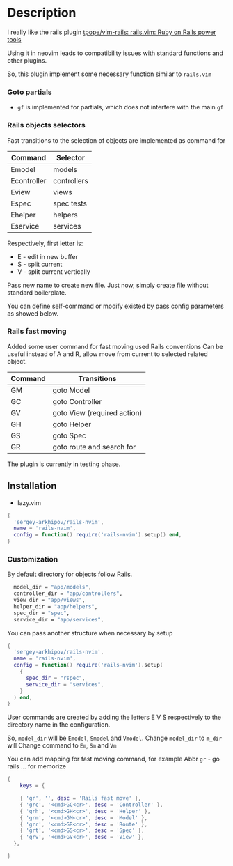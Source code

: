 # Description

I really like the rails plugin [tpope/vim-rails: rails.vim: Ruby on Rails power tools](https://github.com/tpope/vim-rails)

Using it in neovim leads to compatibility issues with standard functions and other plugins.

So, this plugin implement some necessary function similar to `rails.vim`

### Goto partials

- `gf` is implemented for partials, which does not interfere with the main `gf`

### Rails objects selectors

Fast transitions to the selection of objects are implemented as command for

| Command     | Selector    |
| ----------- | ----------- |
| Emodel      | models      |
| Econtroller | controllers |
| Eview       | views       |
| Espec       | spec tests  |
| Ehelper     | helpers     |
| Eservice    | services    |

Respectively, first letter is:

- E - edit in new buffer
- S - split current
- V - split current vertically

Pass new name to create new file. Just now, simply create file without standard boilerplate.

You can define self-command or modify existed by pass config parameters as showed below.

### Rails fast moving

Added some user command for fast moving used Rails conventions
Can be useful instead of A and R, allow move from current to selected related object.

| Command | Transitions                 |
| ------- | --------------------------- |
| GM      | goto Model                  |
| GC      | goto Controller             |
| GV      | goto View (required action) |
| GH      | goto Helper                 |
| GS      | goto Spec                   |
| GR      | goto route and search for   |

The plugin is currently in testing phase.

## Installation

- lazy.vim

```lua
{
  'sergey-arkhipov/rails-nvim',
  name = 'rails-nvim',
  config = function() require('rails-nvim').setup() end,
}

```

### Customization

By default directory for objects follow Rails.

```bash
  model_dir = "app/models",
  controller_dir = "app/controllers",
  view_dir = "app/views",
  helper_dir = "app/helpers",
  spec_dir = "spec",
  service_dir = "app/services",

```

You can pass another structure when necessary by setup

```lua
{
  'sergey-arkhipov/rails-nvim',
  name = 'rails-nvim',
  config = function() require('rails-nvim').setup(
    {
      spec_dir = "rspec",
      service_dir = "services",
    }
  ) end,
}

```

User commands are created by adding the letters E V S respectively to the directory name in the configuration.

So, `model_dir` will be `Emodel`, `Smodel` and `Vmodel`.
Change `model_dir` to `m_dir` will Change command to `Em`, `Sm` and `Vm`

You can add mapping for fast moving command, for example
Abbr `gr` - go rails ... for memorize

```lua
{
    keys = {

    { 'gr', '', desc = 'Rails fast move' },
    { 'grc', '<cmd>GC<cr>', desc = 'Controller' },
    { 'grh', '<cmd>GH<cr>', desc = 'Helper' },
    { 'grm', '<cmd>GM<cr>', desc = 'Model' },
    { 'grr', '<cmd>GR<cr>', desc = 'Route' },
    { 'grt', '<cmd>GS<cr>', desc = 'Spec' },
    { 'grv', '<cmd>GV<cr>', desc = 'View' },
  },

}

```

